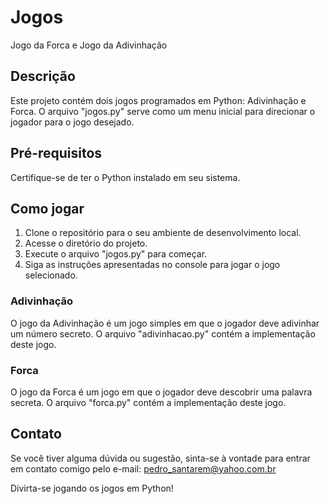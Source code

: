 # Jogos

Jogo da Forca e Jogo da Adivinhação

## Descrição

Este projeto contém dois jogos programados em Python: Adivinhação e Forca. O arquivo "jogos.py" serve como um menu inicial para direcionar o jogador para o jogo desejado.

## Pré-requisitos

Certifique-se de ter o Python instalado em seu sistema.

## Como jogar

1. Clone o repositório para o seu ambiente de desenvolvimento local.
2. Acesse o diretório do projeto.
3. Execute o arquivo "jogos.py" para começar.
4. Siga as instruções apresentadas no console para jogar o jogo selecionado.

### Adivinhação

O jogo da Adivinhação é um jogo simples em que o jogador deve adivinhar um número secreto. O arquivo "adivinhacao.py" contém a implementação deste jogo.

### Forca

O jogo da Forca é um jogo em que o jogador deve descobrir uma palavra secreta. O arquivo "forca.py" contém a implementação deste jogo.

## Contato

Se você tiver alguma dúvida ou sugestão, sinta-se à vontade para entrar em contato comigo pelo e-mail: pedro_santarem@yahoo.com.br

Divirta-se jogando os jogos em Python!
